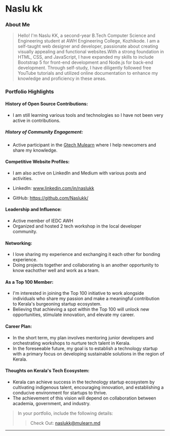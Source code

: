 # Naslu kk

### About Me

> Hello! I'm Naslu KK, a second-year B.Tech Computer Science and Engineering student at AWH Engineering College, Kozhikode. I am a self-taught web designer and developer, passionate about creating visually appealing and functional websites.With a strong foundation in HTML, CSS, and JavaScript, I have expanded my skills to include Bootstrap 5 for front-end development and Node.js for back-end development. Through self-study, I have diligently followed free YouTube tutorials and utilized online documentation to enhance my knowledge and proficiency in these areas.


### Portfolio Highlights

#### History of Open Source Contributions:

- I am still learning various tools and technologies so I have not been very active in contributions.

##### History of Community Engagement:

- Active participant in the [Gtech Mulearn](https://discord.gg/tech-community) where I help newcomers and share my knowledge.

#### Competitive Website Profiles:

- I am also active on LinkedIn and Medium with various posts and activities.

- LinkedIn: www.linkedin.com/in/naslukk

- GitHub: https://github.com/Naslukk/

#### Leadership and Influence:

- Active member of IEDC AWH
- Organized and hosted 2 tech workshop in the local developer community.

#### Networking:

- I love sharing my experience and exchanging it each other for bonding experience.
- Doing projects together and collaborating is an another opportunity to know eachother well and work as a team.

#### As a Top 100 Member:

- I'm interested in joining the Top 100 initiative to work alongside individuals who share my passion and make a meaningful contribution to Kerala's burgeoning startup ecosystem.
- Believing that achieving a spot within the Top 100 will unlock new opportunities, stimulate innovation, and elevate my career.

#### Career Plan:

- In the short term, my plan involves mentoring junior developers and orchestrating workshops to nurture tech talent in Kerala.
- In the foreseeable future, my goal is to establish a technology startup with a primary focus on developing sustainable solutions in the region of Kerala.


#### Thoughts on Kerala's Tech Ecosystem:

- Kerala can achieve success in the technology startup ecosystem by cultivating indigenous talent, encouraging innovation, and establishing a conducive environment for startups to thrive.
- The achievement of this vision will depend on collaboration between academia, government, and industry.

> In your portfolio, include the following details:
>> Check Out: [naslukk@mulearn.md](./profile/naslukk@mulearn.md)

---

